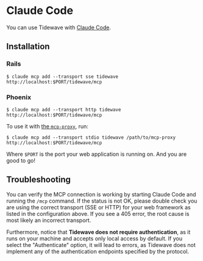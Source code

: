 # Claude Code

You can use Tidewave with [Claude Code](https://docs.anthropic.com/en/docs/agents-and-tools/claude-code/overview).

## Installation

<!-- tabs-open -->

### Rails

```shell
$ claude mcp add --transport sse tidewave http://localhost:$PORT/tidewave/mcp
```

### Phoenix

```shell
$ claude mcp add --transport http tidewave http://localhost:$PORT/tidewave/mcp
```

<!-- tabs-close -->

To use it with [the `mcp-proxy`](guides/mcp_proxy.md), run:

```shell
$ claude mcp add --transport stdio tidewave /path/to/mcp-proxy http://localhost:$PORT/tidewave/mcp
```

Where `$PORT` is the port your web application is running on. And you are good to go!

## Troubleshooting

You can verify the MCP connection is working by starting Claude Code and running the `/mcp` command. If the status is not OK, please double check you are using the correct transport (SSE or HTTP) for your web framework as listed in the configuration above. If you see a 405 error, the root cause is most likely an incorrect transport.

Furthermore, notice that **Tidewave does not require authentication**, as it runs on your machine and accepts only local access by default. If you select the "Authenticate" option, it will lead to errors, as Tidewave does not implement any of the authentication endpoints specified by the protocol.